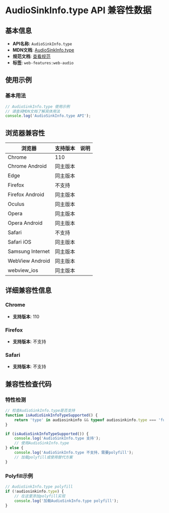 # AudioSinkInfo.type API 兼容性数据

## 基本信息

- **API名称**: `AudioSinkInfo.type`
- **MDN文档**: [AudioSinkInfo.type](https://developer.mozilla.org/docs/Web/API/AudioSinkInfo/type)
- **规范文档**: [查看规范](https://webaudio.github.io/web-audio-api/#dom-audiosinkinfo-type)
- **标签**: `web-features:web-audio`

## 使用示例

### 基本用法

```javascript
// AudioSinkInfo.type 使用示例
// 请查阅MDN文档了解具体用法
console.log('AudioSinkInfo.type API');
```

## 浏览器兼容性

| 浏览器 | 支持版本 | 说明 |
|--------|----------|------|
| Chrome | 110 |  |
| Chrome Android | 同主版本 |  |
| Edge | 同主版本 |  |
| Firefox | 不支持 |  |
| Firefox Android | 同主版本 |  |
| Oculus | 同主版本 |  |
| Opera | 同主版本 |  |
| Opera Android | 同主版本 |  |
| Safari | 不支持 |  |
| Safari iOS | 同主版本 |  |
| Samsung Internet | 同主版本 |  |
| WebView Android | 同主版本 |  |
| webview_ios | 同主版本 |  |

## 详细兼容性信息

### Chrome

- **支持版本**: 110

### Firefox

- **支持版本**: 不支持

### Safari

- **支持版本**: 不支持

## 兼容性检查代码

### 特性检测

```javascript
// 检查AudioSinkInfo.type是否支持
function isAudioSinkInfoTypeSupported() {
    return 'type' in audiosinkinfo && typeof audiosinkinfo.type === 'function';
}

if (isAudioSinkInfoTypeSupported()) {
    console.log('AudioSinkInfo.type 支持');
    // 使用AudioSinkInfo.type
} else {
    console.log('AudioSinkInfo.type 不支持，需要polyfill');
    // 加载polyfill或使用替代方案
}
```

### Polyfill示例

```javascript
// AudioSinkInfo.type polyfill
if (!audiosinkinfo.type) {
    // 在这里添加polyfill实现
    console.log('加载AudioSinkInfo.type polyfill');
}
```

